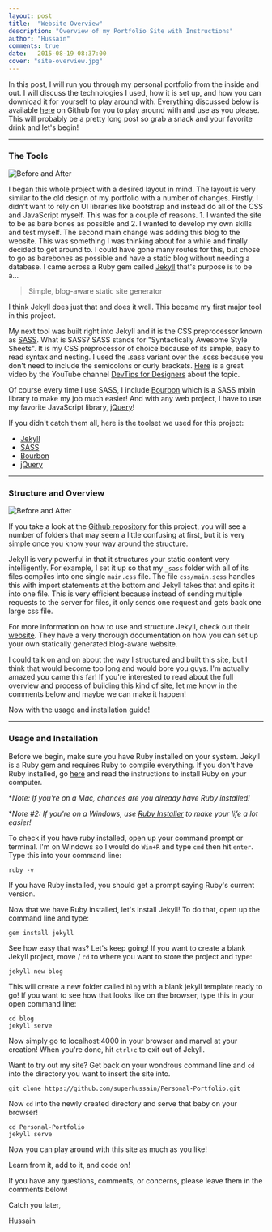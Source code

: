 ```yaml
---
layout: post
title:  "Website Overview"
description: "Overview of my Portfolio Site with Instructions"
author: "Hussain"
comments: true
date:   2015-08-19 08:37:00
cover: "site-overview.jpg"
---
```

In this post, I will run you through my personal portfolio from the inside and out. I will discuss the technologies I used, how it is set up, and how you can download it for yourself to play around with. Everything discussed below is available [here](https://github.com/superhussain/Personal-Portfolio/) on Github for you to play around with and use as you please. This will probably be a pretty long post so grab a snack and your favorite drink and let's begin!


----------

### The Tools ###
![Before and After](http://hussainabbas.com/assets/img/post/website-overview/before-after.jpg)

I began this whole project with a desired layout in mind. The layout is very similar to the old design of my portfolio with a number of changes. Firstly, I didn't want to rely on UI libraries like bootstrap and instead do all of the CSS and JavaScript myself. This was for a couple of reasons. 1. I wanted the site to be as bare bones as possible and 2. I wanted to develop my own skills and test myself. The second main change was adding this blog to the website. This was something I was thinking about for a while and finally decided to get around to. I could have gone many routes for this, but chose to go as barebones as possible and have a static blog without needing a database. I came across a Ruby gem called [Jekyll](http://jekyllrb.com) that's purpose is to be a...

> Simple, blog-aware static site generator

I think Jekyll does just that and does it well. This became my first major tool in this project.

My next tool was built right into Jekyll and it is the CSS preprocessor known as [SASS](http://sass-lang.com/). What is SASS? SASS stands for "Syntactically Awesome Style Sheets". It is my CSS preprocessor of choice because of its simple, easy to read syntax and nesting. I used the .sass variant over the .scss because you don't need to include the semicolons or curly brackets. [Here](https://www.youtube.com/watch?v=-Z3qznaE9vc) is a great video by the YouTube channel [DevTips for Designers](https://www.youtube.com/user/DevTipsForDesigners) about the topic.

Of course every time I use SASS, I include [Bourbon](http://bourbon.io) which is a SASS mixin library to make my job much easier! And with any web project, I have to use my favorite JavaScript library, [jQuery](https://jquery.com/)!

If you didn't catch them all, here is the toolset we used for this project:

 - [Jekyll](http://jekyllrb.com)
 - [SASS](http://sass-lang.com/)
 - [Bourbon](http://bourbon.io)
 - [jQuery](https://jquery.com/)


----------

### Structure and Overview ###
![Before and After](http://hussainabbas.com/assets/img/post/website-overview/folder-structure.jpg)

If you take a look at the [Github repository](https://github.com/superhussain/Personal-Portfolio/) for this project, you will see a number of folders that may seem a little confusing at first, but it is very simple once you know your way around the structure.

Jekyll is very powerful in that it structures your static content very intelligently. For example, I set it up so that my `_sass` folder with all of its files compiles into one single `main.css` file. The file `css/main.scss` handles this with import statements at the bottom and Jekyll takes that and spits it into one file. This is very efficient because instead of sending multiple requests to the server for files, it only sends one request and gets back one large css file.

For more information on how to use and structure Jekyll, check out their [website](http://jekyllrb.com/). They have a very thorough documentation on how you can set up your own statically generated blog-aware website.

I could talk on and on about the way I structured and built this site, but I think that would become too long and would bore you guys. I'm actually amazed you came this far! If you're interested to read about the full overview and process of building this kind of site, let me know in the comments below and maybe we can make it happen!

Now with the usage and installation guide!

----------

### Usage and Installation ###

Before we begin, make sure you have Ruby installed on your system. Jekyll is a Ruby gem and requires Ruby to compile everything. If you don't have Ruby installed, go [here](https://www.ruby-lang.org/en/documentation/installation) and read the instructions to install Ruby on your computer.

**Note: If you're on a Mac, chances are you already have Ruby installed!*

**Note #2: If you're on a Windows, use [Ruby Installer](http://rubyinstaller.org/) to make your life a lot easier!*

To check if you have ruby installed, open up your command prompt or terminal. I'm on Windows so I would do `Win+R` and type `cmd` then hit `enter`. Type this into your command line:

    ruby -v

If you have Ruby installed, you should get a prompt saying Ruby's current version.

Now that we have Ruby installed, let's install Jekyll! To do that, open up the command line and type:

    gem install jekyll

See how easy that was? Let's keep going! If you want to create a blank Jekyll project, move / `cd` to where you want to store the project and type:

    jekyll new blog

This will create a new folder called `blog` with a blank jekyll template ready to go! If you want to see how that looks like on the browser, type this in your open command line:

    cd blog
    jekyll serve

Now simply go to localhost:4000 in your browser and marvel at your creation! When you're done, hit `ctrl+c` to exit out of Jekyll.

Want to try out my site? Get back on your wondrous command line and `cd` into the directory you want to insert the site into.

    git clone https://github.com/superhussain/Personal-Portfolio.git

Now `cd` into the newly created directory and serve that baby on your browser!

    cd Personal-Portfolio
    jekyll serve

Now you can play around with this site as much as you like!

Learn from it, add to it, and code on!

If you have any questions, comments, or concerns, please leave them in the comments below!

Catch you later,

Hussain
